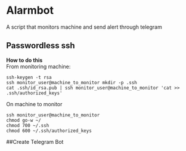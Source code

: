 # Alarmbot
A script that monitors machine and send alert through telegram
## Passwordless ssh
**How to do this**</br>
From monitoring machine:</br>
```
ssh-keygen -t rsa
ssh monitor_user@machine_to_monitor mkdir -p .ssh
cat .ssh/id_rsa.pub | ssh monitor_user@machine_to_monitor 'cat >> .ssh/authorized_keys'
```
On machine to monitor
```
ssh monitor_user@machine_to_monitor
chmod go-w ~/
chmod 700 ~/.ssh
chmod 600 ~/.ssh/authorized_keys
```
##Create Telegram Bot

